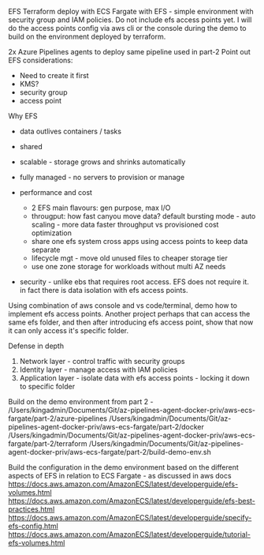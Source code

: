 EFS
Terraform deploy with ECS Fargate with EFS - simple environment with security group and IAM policies.  Do not include efs access points yet.  I will do the access points config via aws cli or the console during the demo to build on the environment deployed by terraform.

2x Azure Pipelines agents to deploy same pipeline used in part-2
Point out EFS considerations:
- Need to create it first
- KMS?
- security group
- access point

Why EFS
- data outlives containers / tasks
- shared
- scalable - storage grows and shrinks automatically
- fully managed - no servers to provision or manage

- performance and cost
    - 2 EFS main flavours: gen purpose, max I/O
    - througput: how fast canyou move data? default bursting mode - auto scaling - more data faster throughput vs provisioned
cost optimization
    - share one efs system cross apps using access points to keep data separate
    - lifecycle mgt - move old unused files to cheaper storage tier
    - use one zone storage for workloads without multi AZ needs
    
- security - unlike ebs that requires root access. EFS does not require it.  in fact there is data isolation with efs access points.  

Using combination of aws console and vs code/terminal, demo how to implement efs access points.  Another project perhaps that can access the same efs folder, and then after introducing efs access point, show that now it can only access it's specific folder.

Defense in depth
1. Network layer - control traffic with security groups
2. Identity layer - manage access with IAM policies
3. Application layer - isolate data with efs access points - locking it down to specific folder

Build on the demo environment from part 2 - 
/Users/kingadmin/Documents/Git/az-pipelines-agent-docker-priv/aws-ecs-fargate/part-2/azure-pipelines
/Users/kingadmin/Documents/Git/az-pipelines-agent-docker-priv/aws-ecs-fargate/part-2/docker
/Users/kingadmin/Documents/Git/az-pipelines-agent-docker-priv/aws-ecs-fargate/part-2/terraform
/Users/kingadmin/Documents/Git/az-pipelines-agent-docker-priv/aws-ecs-fargate/part-2/build-demo-env.sh

Build the configuration in the demo environment based on the different aspects of EFS in relation to ECS Fargate - as discussed in aws docs
https://docs.aws.amazon.com/AmazonECS/latest/developerguide/efs-volumes.html
https://docs.aws.amazon.com/AmazonECS/latest/developerguide/efs-best-practices.html
https://docs.aws.amazon.com/AmazonECS/latest/developerguide/specify-efs-config.html
https://docs.aws.amazon.com/AmazonECS/latest/developerguide/tutorial-efs-volumes.html
